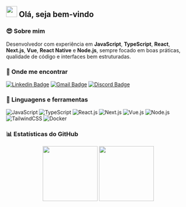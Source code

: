## <img src="https://media.giphy.com/media/hvRJCLFzcasrR4ia7z/giphy.gif" width="30" /> Olá, seja bem-vindo

### 😎 Sobre mim
Desenvolvedor com experiência em **JavaScript**, **TypeScript**, **React**, **Next.js**, **Vue**, **React Native** e **Node.js**, sempre focado em boas práticas, qualidade de código e interfaces bem estruturadas.

### 🔎 Onde me encontrar
[![Linkedin Badge](https://img.shields.io/badge/Artur_Henrique-0A66C2?style=flat&logo=linkedin&logoColor=white)](https://www.linkedin.com/in/arturhalves/)
[![Gmail Badge](https://img.shields.io/badge/arturhalves@gmail.com-D14836?style=flat&logo=gmail&logoColor=white)](mailto:arturhalves@gmail.com)
[![Discord Badge](https://img.shields.io/badge/artur.h.alves-5865F2?style=flat&logo=discord&logoColor=white)](https://discordapp.com/users/)

### 🚀 Linguagens e ferramentas
![JavaScript](https://img.shields.io/badge/-JavaScript-F7DF1E?style=flat-square&logo=Javascript&logoColor=black)
![TypeScript](https://img.shields.io/badge/-TypeScript-007ACC?style=flat-square&logo=Typescript&logoColor=white)
![React.js](https://img.shields.io/badge/-React-61DAFB?style=flat-square&logo=React&logoColor=black)
![Next.js](https://img.shields.io/badge/-Next.js-000000?style=flat-square&logo=Next.js&logoColor=white)
![Vue.js](https://img.shields.io/badge/-Vue.js-4FC08D?style=flat-square&logo=Vue.js&logoColor=white)
![Node.js](https://img.shields.io/badge/-Node.js-339933?style=flat-square&logo=Node.js&logoColor=white)
![TailwindCSS](https://img.shields.io/badge/-TailwindCSS-06B6D4?style=flat-square&logo=TailwindCSS&logoColor=white)
![Docker](https://img.shields.io/badge/-Docker-2496ED?style=flat-square&logo=Docker&logoColor=white)

### 📊 Estatísticas do GitHub
<div align="center">
  <img height="150em" src="https://github-readme-stats.vercel.app/api?username=ArturHAlves&show_icons=true&theme=dracula&include_all_commits=true&count_private=true"/>
  <img height="150em" src="https://github-readme-stats.vercel.app/api/top-langs/?username=ArturHAlves&layout=compact&langs_count=7&theme=dracula"/>
</div>
